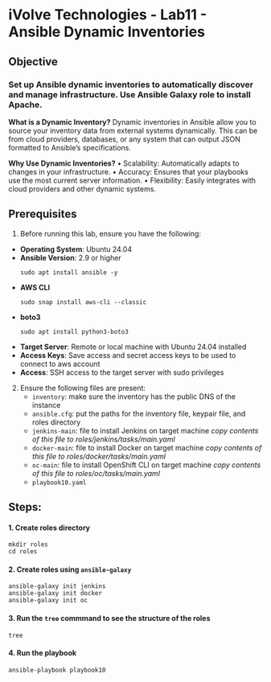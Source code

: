 # iVolve Technologies - Lab11 - Ansible Dynamic Inventories

## **Objective**

### Set up Ansible dynamic inventories to automatically discover and manage infrastructure. Use Ansible Galaxy role to install Apache.
**What is a Dynamic Inventory?**
Dynamic inventories in Ansible allow you to source your inventory data from external systems dynamically. This can be from cloud providers, databases, or any system that can output JSON formatted to Ansible’s specifications.

**Why Use Dynamic Inventories?**
  •	Scalability: Automatically adapts to changes in your infrastructure.
  •	Accuracy: Ensures that your playbooks use the most current server information.
  •	Flexibility: Easily integrates with cloud providers and other dynamic systems.

## **Prerequisites**
1. Before running this lab, ensure you have the following:
- **Operating System**: Ubuntu 24.04
- **Ansible Version**: 2.9 or higher
  ```
  sudo apt install ansible -y
  ```
- **AWS CLI**
  ```
  sudo snap install aws-cli --classic
  ```
- **boto3**
  ```
  sudo apt install python3-boto3
  ```
- **Target Server**: Remote or local machine with Ubuntu 24.04 installed
- **Access Keys**: Save access and secret access keys to be used to connect to aws account 
- **Access**: SSH access to the target server with sudo privileges
  
2. Ensure the following files are present:
   - `inventory`: make sure the inventory has the public DNS of the instance
   - `ansible.cfg`: put the paths for the inventory file, keypair file, and roles directory
   - `jenkins-main`: file to install Jenkins on target machine
     *copy contents of this file to roles/jenkins/tasks/main.yaml*
   - `docker-main`: file to install Docker on target machine
     *copy contents of this file to roles/docker/tasks/main.yaml*
   - `oc-main`: file to install OpenShift CLI on target machine
     *copy contents of this file to roles/oc/tasks/main.yaml*
   - `playbook10.yaml`


## **Steps:**

#### 1. Create roles directory
  ```
  mkdir roles
  cd roles
  ```
#### 2. Create roles using `ansible-galaxy`
  ```
 ansible-galaxy init jenkins
 ansible-galaxy init docker
 ansible-galaxy init oc
  ```
#### 3. Run the `tree` commmand to see the structure of the roles 
  ```
  tree
  ```
#### 4. Run the playbook
  ```
  ansible-playbook playbook10
  ```



